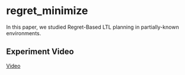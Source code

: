 # regret_minimize

In this paper, we studied Regret-Based LTL planning in partially-known environments.

## Experiment Video

[Video](https://youtu.be/AQG1B0yEj9w)
